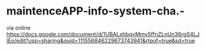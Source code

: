 # maintenceAPP-info-system-cha.-
via online
https://docs.google.com/document/d/1UBALxhbqvMmy5ffnZLnUn36rgS4LJIEo/edit?usp=sharing&ouid=111556846229673743941&rtpof=true&sd=true
